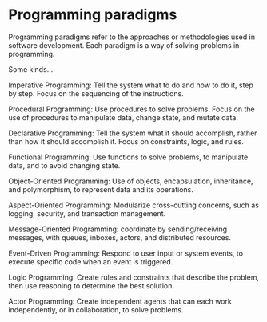 # Programming paradigms

Programming paradigms refer to the approaches or methodologies used in software development. Each paradigm is a way of solving problems in programming.

Some kinds…

Imperative Programming: Tell the system what to do and how to do it, step by step. Focus on the sequencing of the instructions.

Procedural Programming: Use procedures to solve problems. Focus on the use of procedures to manipulate data, change state, and mutate data.

Declarative Programming: Tell the system what it should accomplish, rather than how it should accomplish it. Focus on constraints, logic, and rules.

Functional Programming: Use functions to solve problems, to manipulate data, and to avoid changing state.

Object-Oriented Programming: Use of objects, encapsulation, inheritance, and polymorphism, to represent data and its operations.

Aspect-Oriented Programming: Modularize cross-cutting concerns, such as logging, security, and transaction management.

Message-Oriented Programming: coordinate by sending/receiving messages, with queues, inboxes, actors, and distributed resources.

Event-Driven Programming: Respond to user input or system events, to execute specific code when an event is triggered.

Logic Programming: Create rules and constraints that describe the problem, then use reasoning to determine the best solution.

Actor Programming: Create independent agents that can each work independently, or in collaboration, to solve problems.
